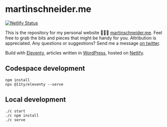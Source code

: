 # martinschneider.me

[![Netlify Status](https://api.netlify.com/api/v1/badges/2f543e4c-8bfa-4713-a062-64c79ddac084/deploy-status)](https://app.netlify.com/sites/musing-tereshkova-8654a8/deploys)

This is the repository for my personal website 👨🏼‍💻  [martinschneider.me](https://martinschneider.me). 
Feel free to grab the bits and pieces that might be handy for you. Attribution is appreciated. 
Any questions or suggestions? Send me a message [on twitter](https://twitter.com/schneyra).

Build with [Eleventy](https://www.11ty.dev/), articles written in [WordPress](https://wordpress.org/), hosted on [Netlify](https://www.netlify.com/).

## Codespace development

    npm install
    npx @11ty/eleventy --serve

## Local development

    ./c start
    ./c npm install
    ./c serve
